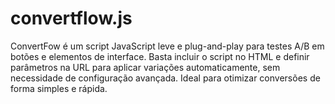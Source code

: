 # convertflow.js
ConvertFow é um script JavaScript leve e plug-and-play para testes A/B em botões e elementos de interface. Basta incluir o script no HTML e definir parâmetros na URL para aplicar variações automaticamente, sem necessidade de configuração avançada. Ideal para otimizar conversões de forma simples e rápida.
